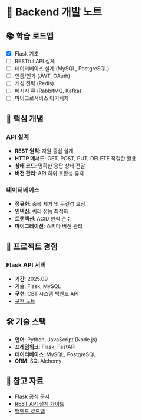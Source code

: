 # 🔧 Backend 개발 노트

## 📚 학습 로드맵
- [x] Flask 기초
- [ ] RESTful API 설계
- [ ] 데이터베이스 설계 (MySQL, PostgreSQL)
- [ ] 인증/인가 (JWT, OAuth)
- [ ] 캐싱 전략 (Redis)
- [ ] 메시지 큐 (RabbitMQ, Kafka)
- [ ] 마이크로서비스 아키텍처

## 🎯 핵심 개념

### API 설계
- **REST 원칙**: 자원 중심 설계
- **HTTP 메서드**: GET, POST, PUT, DELETE 적절한 활용
- **상태 코드**: 명확한 응답 상태 전달
- **버전 관리**: API 하위 호환성 유지

### 데이터베이스
- **정규화**: 중복 제거 및 무결성 보장
- **인덱싱**: 쿼리 성능 최적화
- **트랜잭션**: ACID 원칙 준수
- **마이그레이션**: 스키마 버전 관리

## 📂 프로젝트 경험

### Flask API 서버
- **기간**: 2025.09
- **기술**: Flask, MySQL
- **구현**: CBT 시스템 백엔드 API
- [구현 노트](./2025-09-16_Flask.md)

## 🛠 기술 스택
- **언어**: Python, JavaScript (Node.js)
- **프레임워크**: Flask, FastAPI
- **데이터베이스**: MySQL, PostgreSQL
- **ORM**: SQLAlchemy

## 📖 참고 자료
- [Flask 공식 문서](https://flask.palletsprojects.com/)
- [REST API 설계 가이드](https://restfulapi.net/)
- [백엔드 로드맵](https://roadmap.sh/backend)
